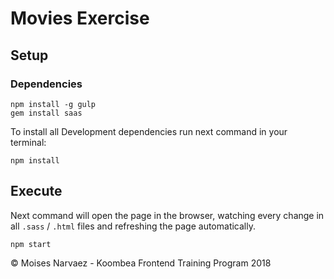 # Movies Exercise
## Setup

### Dependencies
```
npm install -g gulp
gem install saas
```

To install all Development dependencies run next command in your terminal:
```
npm install
````

## Execute
Next command will open the page in the browser, watching every change in all `.sass` / `.html` files and refreshing the page automatically.
```
npm start
````

&copy; Moises Narvaez - Koombea Frontend Training Program 2018
